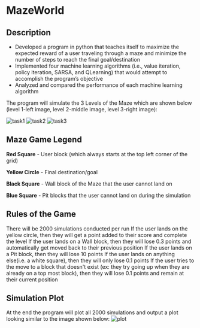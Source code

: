 # MazeWorld
## Description

- Developed a program in python that teaches itself to maximize the expected reward of a user traveling through a maze and minimize the number of steps to reach the final goal/destination
- Implemented four machine learning algorithms (i.e., value iteration, policy iteration, SARSA, and QLearning) that would attempt to accomplish the program’s objective 
- Analyzed and compared the performance of each machine learning algorithm 


The program will simulate the 3 Levels of the Maze which are shown below (level 1-left image, level 2-middle image, level 3-right image):

![task1](https://user-images.githubusercontent.com/35521547/119211671-90ee0e80-ba81-11eb-8522-a5caacbf1aad.png)
![task2](https://user-images.githubusercontent.com/35521547/119211674-93e8ff00-ba81-11eb-965f-c3737abad32d.png)
![task3](https://user-images.githubusercontent.com/35521547/119211677-96e3ef80-ba81-11eb-88a9-a01d7de9aeaa.png)

## Maze Game Legend

**Red Square** - User block (which always starts at the top left corner of the grid)

**Yellow Circle** - Final destination/goal

**Black Square** - Wall block of the Maze that the user cannot land on

**Blue Square** - Pit blocks that the user cannot land on during the simulation

## Rules of the Game

There will be 2000 simulations conducted per run
If the user lands on the yellow circle, then they will get a point added to their score and complete the level
If the user lands on a Wall block, then they will lose 0.3 points and automatically get moved back to their previous position
If the user lands on a Pit block, then they will lose 10 points 
If the user lands on anything else(i.e. a white square), then they will only lose 0.1 points
If the user tries to the move to a block that doesn't exist (ex: they try going up when they are already on a top most block), then they will lose 0.1 points and remain at their current position

## Simulation Plot
At the end the program will plot all 2000 simulations and output a plot looking similar to the image shown below:
![plot](https://user-images.githubusercontent.com/35521547/119214208-08786980-ba93-11eb-8a6c-6efe09e8f31b.png)














